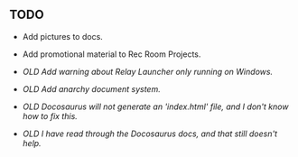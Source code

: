 ## TODO

- Add pictures to docs.
- Add promotional material to Rec Room Projects.

- _OLD Add warning about Relay Launcher only running on Windows._
- _OLD Add anarchy document system._
- _OLD Docosaurus will not generate an 'index.html' file, and I don't know how to fix this._
- _OLD I have read through the Docosaurus docs, and that still doesn't help._
